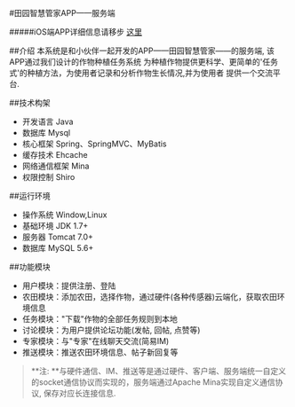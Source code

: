 #田园智慧管家APP——服务端

#####iOS端APP详细信息请移步 [这里](https://github.com/JasoniOSDev/SmartFieldGuard)

##介绍
本系统是和小伙伴一起开发的APP——田园智慧管家——的服务端, 该APP通过我们设计的作物种植任务系统
为种植作物提供更科学、更简单的'任务式'的种植方法，为使用者记录和分析作物生长情况,并为使用者
提供一个交流平台.

##技术构架	
* 开发语言	Java
* 数据库	Mysql
* 核心框架	Spring、SpringMVC、MyBatis
* 缓存技术	Ehcache
* 网络通信框架  Mina
* 权限控制	Shiro


##运行环境	
* 操作系统	Window,Linux
* 基础环境	JDK 1.7+
* 服务器	Tomcat 7.0+
* 数据库	MySQL 5.6+

    
##功能模块
* 用户模块：提供注册、登陆
* 农田模块：添加农田，选择作物，通过硬件(各种传感器)云端化，获取农田环境信息
* 任务模块："下载"作物的全部任务规则到本地
* 讨论模块：为用户提供论坛功能(发帖, 回帖, 点赞等)
* 专家模块：与"专家"在线聊天交流(简易IM)
* 推送模块：推送农田环境信息、帖子新回复等

> **注: **与硬件通信、IM、推送等是通过硬件、客户端、服务端统一自定义的socket通信协议而实现的，服务端通过Apache Mina实现自定义通信协议, 保存对应长连接信息.
